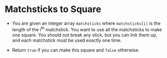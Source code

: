 # Matchsticks to Square

- You are given an integer array `matchsticks` where `matchsticks[i]` is the length of the i<sup>th</sup> matchstick. You want to use all the matchsticks to make one square. You should not break any stick, but you can link them up, and each matchstick must be used exactly one time.

- Return `true` if you can make this square and `false` otherwise.
